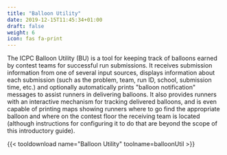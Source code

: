 ```yaml
---
title: "Balloon Utility"
date: 2019-12-15T11:45:34+01:00
draft: false
weight: 6
icon: fas fa-print
---
```


The ICPC Balloon Utility (BU) is a tool for keeping track of balloons earned by contest teams
for successful run submissions.  It receives submission information from one of several
input sources, displays information about each submission (such as the problem, team,
run ID, school, submission time, etc.) and optionally automatically prints "balloon
notification" messages to assist runners in delivering balloons.  It also provides
runners with an interactive mechanism for tracking delivered balloons, and is even
capable of printing maps showing runners where to go find the appropriate balloon
and where on the contest floor the receiving team is located (although instructions
for configuring it to do that are beyond the scope of this introductory guide).

{{< tooldownload name="Balloon Utility" toolname=balloonUtil >}}
